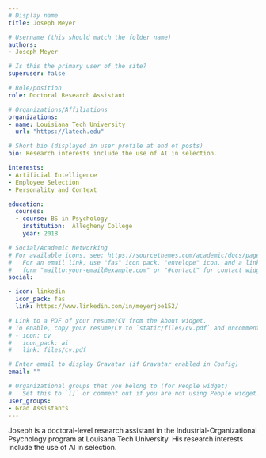 ```yaml
---
# Display name
title: Joseph Meyer 

# Username (this should match the folder name)
authors:
- Joseph_Meyer

# Is this the primary user of the site?
superuser: false

# Role/position
role: Doctoral Research Assistant

# Organizations/Affiliations
organizations:
- name: Louisiana Tech University
  url: "https://latech.edu"

# Short bio (displayed in user profile at end of posts)
bio: Research interests include the use of AI in selection.

interests:
- Artificial Intelligence
- Employee Selection 
- Personality and Context

education:
  courses:
  - course: BS in Psychology
    institution:  Allegheny College
    year: 2018

# Social/Academic Networking
# For available icons, see: https://sourcethemes.com/academic/docs/page-builder/#icons
#   For an email link, use "fas" icon pack, "envelope" icon, and a link in the
#   form "mailto:your-email@example.com" or "#contact" for contact widget.
social:

- icon: linkedin
  icon_pack: fas
  link: https://www.linkedin.com/in/meyerjoe152/

# Link to a PDF of your resume/CV from the About widget.
# To enable, copy your resume/CV to `static/files/cv.pdf` and uncomment the lines below.
# - icon: cv
#   icon_pack: ai
#   link: files/cv.pdf

# Enter email to display Gravatar (if Gravatar enabled in Config)
email: ""

# Organizational groups that you belong to (for People widget)
#   Set this to `[]` or comment out if you are not using People widget.
user_groups:
- Grad Assistants
---
```


Joseph is a doctoral-level research assistant in the Industrial-Organizational Psychology program at Louisana Tech University. His research interests include the use of AI in selection.
